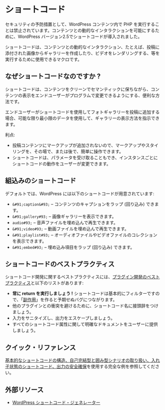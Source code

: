 <!--
# Shortcodes
-->

# ショートコード

<!--
As a security precaution, running PHP inside WordPress content is forbidden; to allow dynamic interactions with the content, Shortcodes were presented in WordPress version 2.5.
-->

セキュリティの予防措置として、WordPress コンテンツ内で PHP を実行することは禁止されています。コンテンツとの動的なインタラクションを可能にするために、WordPress バージョン2.5でショートコードが導入されました。

<!--
Shortcodes are macros that can be used to perform dynamic interactions with the content. i.e creating a gallery from images attached to the post or rendering a video.
-->

ショートコードは、コンテンツとの動的なインタラクション、たとえば、投稿に添付された画像からギャラリーを作成したり、ビデオをレンダリングする、等を実行するために使用できるマクロです。

<!--
## Why Shortcodes?
-->

## なぜショートコードなのですか ?

<!--
Shortcodes are a valuable way of keeping content clean and semantic while allowing end users some ability to programmatically alter the presentation of their content.
-->

ショートコードは、コンテンツをクリーンでセマンティックに保ちながら、コンテンツの表示をエンドユーザーがプログラムで変更できるようにする、便利な方法です。

<!--
When the end user adds a photo gallery to their post using a shortcode, they’re using the least data possible to indicate how the gallery should be presented.
-->

エンドユーザーがショートコードを使用してフォトギャラリーを投稿に追加する場合、可能な限り最小限のデータを使用して、ギャラリーの表示方法を指示できます。

<!--
Advantages:
-->

利点:

<!--
- No markup is added to the post content, which means that markup and styling can easily be manipulated on the fly or at a later state.
- Shortcodes can also accept parameters, allowing users to modify how the shortcode behaves on an instance by instance basis.
-->

- 投稿コンテンツにマークアップが追加されないので、マークアップやスタイリングを、その場で、または後で、簡単に操作できます。
- ショートコードは、パラメータを受け取ることもでき、インスタンスごとにショートコードの動作をユーザーが変更できます。

<!--
## Built-in Shortcodes
-->

## 組込みのショートコード

<!--
By default, WordPress includes the following shortcodes:
-->

デフォルトでは、WordPress には以下のショートコードが用意されています:

<!--
- `[caption]` – allows you to wrap captions around content
- `[gallery]` – allows you to show image galleries
- `[audio]` – allows you to embed and play audio files
- `[video]` – allows you to embed and play video files
- `[playlist]` – allows you to display collection of audio or video files
- `[embed]` – allows you to wrap embedded items
-->

- `&#91;caption&#93;` – コンテンツのキャプションをラップ (回り込み) できます。
- `&#91;gallery#93;` – 画像ギャラリーを表示できます。
- `audio#93;` – 音声ファイルを埋め込んで再生できます。
- `&#91;video#93;` – 動画ファイルを埋め込んで再生できます。
- `&#91;playlist#93;` – オーディオファイルやビデオファイルのコレクションを表示できます。
- `&#91;embed#93;` – 埋め込み項目をラップ (回り込み) できます。

<!--
## Shortcode Best Practices
-->

## ショートコードのベストプラクティス

<!--
Best practices for developing shortcodes include the [plugin development best practices](https://developer.wordpress.org/plugins/plugin-basics/best-practices/) and the list below:
-->

ショートコード開発に関するベストプラクティスには、[プラグイン開発のベストプラクティス](https://ja.wordpress.org/team/handbook/plugin-development/plugin-basics/best-practices/)と以下のリストがあります:

<!--
- **Always return!** Shortcodes are essentially filters, so creating "[side effects](https://en.wikipedia.org/wiki/Side_effect_(computer_science))" will lead to unexpected bugs.
- Prefix your shortcode names to avoid collisions with other plugins.
- Sanitize the input and escape the output.
- Provide users with clear documentation on all shortcode attributes.
-->

- **常に return を実行しましょう !** ショートコードは基本的にフィルターですので、「[副作用](https://en.wikipedia.org/wiki/Side_effect_(computer_science))」を作ると予期せぬバグにつながります。
- 他のプラグインとの衝突を避けるために、ショートコード名に接頭辞をつけましょう。
- 入力をサニタイズし、出力をエスケープしましょう。
- すべてのショートコード属性に関して明確なドキュメントをユーザーに提供しましょう。

<!--
## Quick Reference
-->

## クイック・リファレンス

<!--
See the complete example of using a [basic shortcode structure, taking care of self-closing and enclosing scenarios, shortcodes within shortcodes and securing output](https://developer.wordpress.org/plugins/shortcodes/shortcodes-with-parameters/#complete-example).
-->

[基本的なショートコードの構造、自己完結型と囲み型シナリオの取り扱い、入れ子状態のショートコード、出力の安全確保](https://ja.wordpress.org/team/handbook/plugin-development/shortcodes/shortcodes-with-parameters/#complete-example)を使用する完全な例を参照してください。

<!--
## External Resources
-->

## 外部リソース

<!--
- [WordPress Shortcodes Generator](https://generatewp.com/shortcodes/)
-->

- [WordPress ショートコード・ジェネレーター](https://generatewp.com/shortcodes/)
